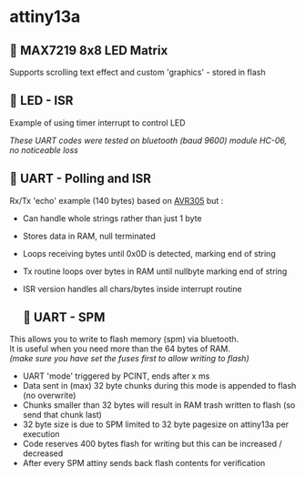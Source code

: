 # attiny13a

  ## 💾 MAX7219 8x8 LED Matrix 

Supports scrolling text effect and custom 'graphics' - stored in flash


  ## 💾 LED - ISR 

Example of using timer interrupt to control LED

*These UART codes were tested on bluetooth (baud 9600) module HC-06, no noticeable loss*<br>

  ## 💾 UART - Polling and ISR 

Rx/Tx 'echo' example (140 bytes) based on [AVR305](https://ww1.microchip.com/downloads/en/AppNotes/doc0952.pdf) but :<br>

* Can handle whole strings rather than just 1 byte
* Stores data in RAM, null terminated
* Loops receiving bytes until 0x0D is detected, marking end of string
* Tx routine loops over bytes in RAM until nullbyte marking end of string
* ISR version handles all chars/bytes inside interrupt routine

  ## 💾 UART - SPM  

This allows you to write to flash memory (spm) via bluetooth. <br>
It is useful when you need more than the 64 bytes of RAM.<br>
*(make sure you have set the fuses first to allow writing to flash)*<br>

* UART 'mode' triggered by PCINT, ends after x ms
* Data sent in (max) 32 byte chunks during this mode is appended to flash (no overwrite)
* Chunks smaller than 32 bytes will result in RAM trash written to flash (so send that chunk last)
* 32 byte size is due to SPM limited to 32 byte pagesize on attiny13a per execution
* Code reserves 400 bytes flash for writing but this can be increased / decreased
* After every SPM attiny sends back flash contents for verification




